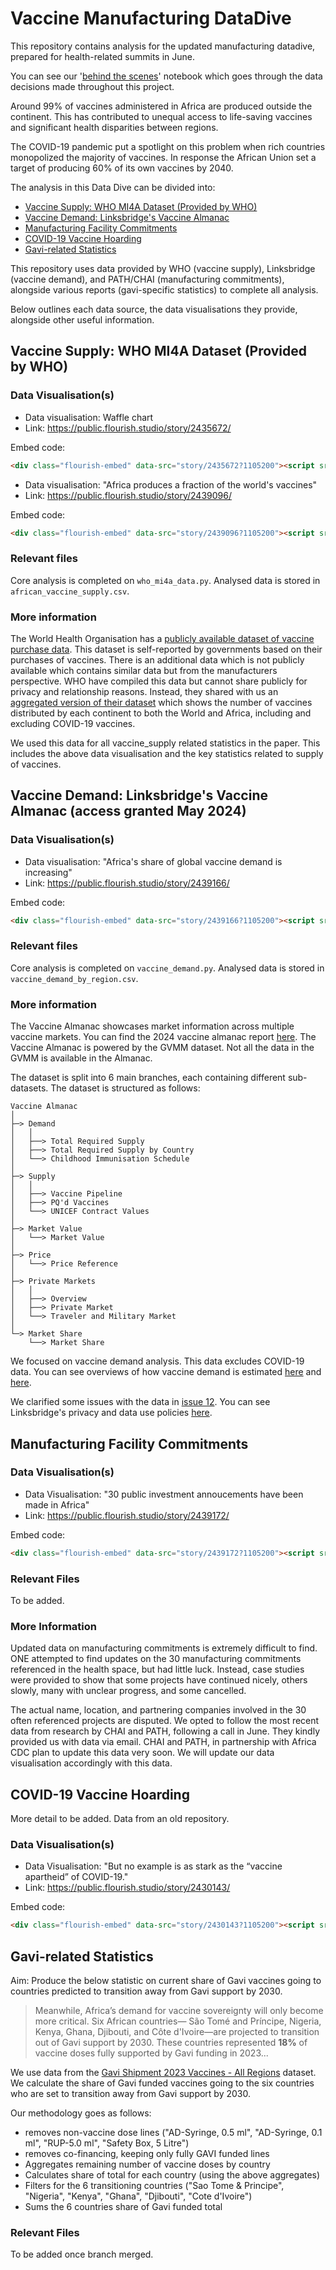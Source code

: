 # Vaccine Manufacturing DataDive

This repository contains analysis for the updated manufacturing datadive, prepared for health-related summits in June. 

You can see our '[behind the scenes](https://observablehq.com/@one-campaign/africa-vaccine-industry-methodology)' notebook which goes through the data decisions made throughout this project. 

Around 99% of vaccines administered in Africa are produced outside the continent. This has contributed to unequal access to life-saving vaccines and significant health disparities between regions.

The COVID-19 pandemic put a spotlight on this problem when rich countries monopolized the majority of vaccines. In response the African Union set a target of producing 60% of its own vaccines by 2040. 

The analysis in this Data Dive can be divided into:
- [Vaccine Supply: WHO MI4A Dataset (Provided by WHO)](#vaccine-supply-who-mi4a-dataset-provided-by-who)
- [Vaccine Demand: Linksbridge's Vaccine Almanac](#vaccine-demand-linksbridges-vaccine-almanac-access-granted-may-2024)
- [Manufacturing Facility Commitments](#manufacturing-facility-commitments)
- [COVID-19 Vaccine Hoarding](#covid-19-vaccine-hoarding)
- [Gavi-related Statistics](#gavi-related-statistics)

This repository uses data provided by WHO (vaccine supply), Linksbridge (vaccine demand), and PATH/CHAI (manufacturing commitments), alongside various reports (gavi-specific statistics) to complete all analysis. 

Below outlines each data source, the data visualisations they provide, alongside other useful information. 

## Vaccine Supply: WHO MI4A Dataset (Provided by WHO)

### Data Visualisation(s)

- Data visualisation: Waffle chart
- Link: https://public.flourish.studio/story/2435672/

Embed code:

```html
<div class="flourish-embed" data-src="story/2435672?1105200"><script src="https://public.flourish.studio/resources/embed.js"></script></div>
```

- Data visualisation: "Africa produces a fraction of the world's vaccines"
- Link: https://public.flourish.studio/story/2439096/

Embed code: 

```html
<div class="flourish-embed" data-src="story/2439096?1105200"><script src="https://public.flourish.studio/resources/embed.js"></script></div>
```
### Relevant files
Core analysis is completed on `who_mi4a_data.py`. Analysed data is stored in `african_vaccine_supply.csv`.

### More information

The World Health Organisation has a [publicly available dataset of vaccine purchase data](https://www.who.int/publications/m/item/mi4a-2023-public-database). This dataset is self-reported by governments based on their purchases of vaccines. There is an additional data which is not publicly available which contains similar data but from the manufacturers perspective. WHO have compiled this data but cannot share publicly for privacy and relationship reasons. Instead, they shared with us an [aggregated version of their dataset](https://github.com/ONEcampaign/vaccine_manufacturing/blob/15-in-text-statistics/raw_data/GVMR%202023%20-%20ONE%20Campaign%20May%202024_vShared.xlsx) which shows the number of vaccines distributed by each continent to both the World and Africa, including and excluding COVID-19 vaccines. 

We used this data for all vaccine_supply related statistics in the paper. This includes the above data visualisation and the key statistics related to supply of vaccines. 




## Vaccine Demand: Linksbridge's Vaccine Almanac (access granted May 2024)

### Data Visualisation(s)

- Data visualisation: "Africa's share of global vaccine demand is increasing"
- Link: https://public.flourish.studio/story/2439166/

Embed code: 

```html
<div class="flourish-embed" data-src="story/2439166?1105200"><script src="https://public.flourish.studio/resources/embed.js"></script></div>
```

### Relevant files
Core analysis is completed on `vaccine_demand.py`. Analysed data is stored in `vaccine_demand_by_region.csv`.

### More information

The Vaccine Almanac showcases market information across multiple vaccine markets. You can find the 2024 vaccine almanac report [here](https://4550bf57-cdn.agilitycms.cloud/vaccine-almanac/2024%20Vaccine%20Almanac.pdf?utm_medium=email&_hsmi=295322802&utm_content=295322802&utm_source=hs_email). The Vaccine Almanac is powered by the GVMM dataset. Not all the data in the GVMM is available in the Almanac. 

The dataset is split into 6 main branches, each containing different sub-datasets. The dataset is structured as follows:
```
Vaccine Almanac
│
├─> Demand
│   │
│   ├──> Total Required Supply
│   ├──> Total Required Supply by Country
│   └──> Childhood Immunisation Schedule
│
├─> Supply
│   │
│   ├──> Vaccine Pipeline
│   ├──> PQ'd Vaccines
│   └──> UNICEF Contract Values
│
├─> Market Value
│   └──> Market Value
│
├─> Price
│   └──> Price Reference
│
├─> Private Markets
│   │
│   ├──> Overview
│   ├──> Private Market
│   └──> Traveler and Military Market
│
└─> Market Share
    └──> Market Share
```

We focused on vaccine demand analysis. This data excludes COVID-19 data. You can see overviews of how vaccine demand is estimated [here](https://dcvmn.org/wp-content/uploads/2015/07/use_of_gvmm_data_in_decision_making_circulation.pdf) and [here](https://4550bf57-cdn.agilitycms.cloud/help-guides/Introduction%20to%20GVMM%20v6.1.pdf). 

We clarified some issues with the data in [issue 12](https://github.com/ONEcampaign/vaccine_manufacturing/issues/12). You can see Linksbridge's privacy and data use policies [here](https://linksbridge.com/data-use).


## Manufacturing Facility Commitments

### Data Visualisation(s)

- Data Visualisation: "30 public investment annoucements have been made in Africa"
- Link: https://public.flourish.studio/story/2439172/

Embed code:

```html
<div class="flourish-embed" data-src="story/2439172?1105200"><script src="https://public.flourish.studio/resources/embed.js"></script></div>
```

### Relevant Files
To be added.

### More Information

Updated data on manufacturing commitments is extremely difficult to find. ONE attempted to find updates on the 30 manufacturing commitments referenced in the health space, but had little luck. Instead, case studies were provided to show that some projects have continued nicely, others slowly, many with unclear progress, and some cancelled. 

The actual name, location, and partnering companies involved in the 30 often referenced projects are disputed. We opted to follow the most recent data from research by CHAI and PATH, following a call in June. They kindly provided us with data via email. CHAI and PATH, in partnership with Africa CDC plan to update this data very soon. We will update our data visualisation accordingly with this data. 

## COVID-19 Vaccine Hoarding

More detail to be added. Data from an old repository. 

### Data Visualisation(s)

- Data Visualisation: "But no example is as stark as the “vaccine apartheid” of COVID-19."
- Link: https://public.flourish.studio/story/2430143/

Embed code: 
```html
<div class="flourish-embed" data-src="story/2430143?1105200"><script src="https://public.flourish.studio/resources/embed.js"></script></div>
```


## Gavi-related Statistics

Aim: Produce the below statistic on current share of Gavi vaccines going to countries predicted to transition away from Gavi support by 2030.  

> Meanwhile, Africa’s demand for vaccine sovereignty will only become more critical. Six African countries—
> São Tomé and Príncipe, Nigeria, Kenya, Ghana, Djibouti, and Côte d'Ivoire—are projected to transition out
> of Gavi support by 2030. These countries represented **18%** of vaccine doses fully supported by Gavi funding in 2023...


We use data from the [Gavi Shipment 2023 Vaccines - All Regions](https://www.unicef.org/supply/media/20656/file/Gavi-shipments-2023.pdf) dataset. We calculate the share of Gavi funded vaccines going to the six countries who are set to transition away from Gavi support by 2030.

Our methodology goes as follows:
- removes non-vaccine dose lines ("AD-Syringe, 0.5 ml", "AD-Syringe, 0.1 ml", "RUP-5.0 ml", "Safety Box, 5 Litre")
- removes co-financing, keeping only fully GAVI funded lines
- Aggregates remaining number of vaccine doses by country
- Calculates share of total for each country (using the above aggregates)
- Filters for the 6 transitioning countries ("Sao Tome & Principe", "Nigeria", "Kenya", "Ghana", "Djibouti", "Cote d'Ivoire")
- Sums the 6 countries share of Gavi funded total

### Relevant Files
To be added once branch merged. 
